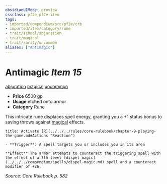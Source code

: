 ```yaml
---
obsidianUIMode: preview
cssclass: pf2e,pf2e-item
tags:
- imported/compendium/src/pf2e/crb
- imported/item/category/rune
- trait/school/abjuration
- trait/magical
- trait/rarity/uncommon
aliases: ["Antimagic"]
---
```

# Antimagic *Item 15*  
[abjuration](abjuration.md)  [magical](magical.md)  [uncommon](uncommon.md)  

- **Price** 6500 gp
- **Usage** etched onto armor
- **Category** Rune

This intricate rune displaces spell energy, granting you a +1 status bonus to saving throws against [magical](magical.md) effects.

```ad-embed-ability
title: Activate [R](../../../rules/core-rulebook/chapter-9-playing-the-game.md#Actions "Reaction")

- **Trigger**: A spell targets you or includes you in its area

**Effect** The armor attempts to counteract the triggering spell with the effect of a 7th-level [dispel magic](../../../compendium/spells/dispel-magic.md) spell and a counteract modifier of +26.
```

*Source: Core Rulebook p. 582*
